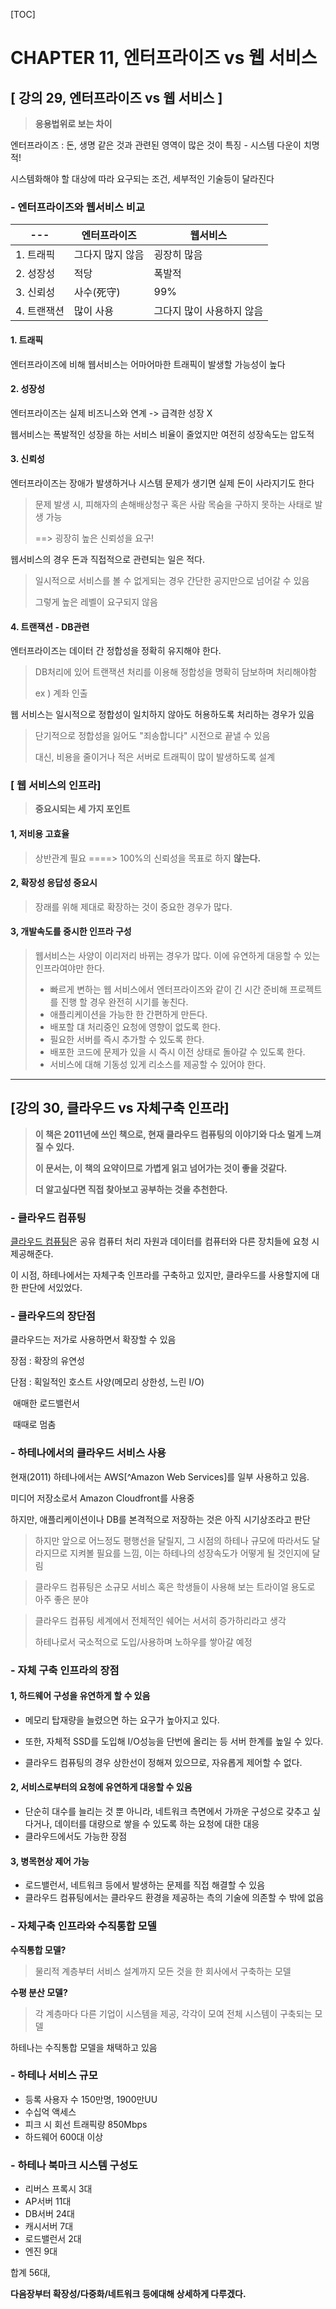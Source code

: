 [TOC]

# CHAPTER 11, 엔터프라이즈 vs 웹 서비스

## [ 강의 29, 엔터프라이즈 vs 웹 서비스 ]

> **응용법위로 보는 차이**

엔터프라이즈 : 돈, 생명 같은 것과 관련된 영역이 많은 것이 특징 - 시스템 다운이 치명적!

시스템화해야 할 대상에 따라 요구되는 조건, 세부적인 기술등이 달라진다



### - 엔터프라이즈와 웹서비스 비교

| ---         | 엔터프라이즈     | 웹서비스                  |
| ----------- | ---------------- | ------------------------- |
| 1. 트래픽   | 그다지 많지 않음 | 굉장히 많음               |
| 2. 성장성   | 적당             | 폭발적                    |
| 3. 신뢰성   | 사수(死守)       | 99%                       |
| 4. 트랜잭션 | 많이 사용        | 그다지 많이 사용하지 않음 |



#### 1. 트래픽

엔터프라이즈에 비해 웹서비스는 어마어마한 트래픽이 발생할 가능성이 높다

#### 2. 성장성

엔터프라이즈는 실제 비즈니스와 연계 -> 급격한 성장 X

웹서비스는 폭발적인 성장을 하는 서비스 비율이 줄었지만 여전히 성장속도는 압도적

#### 3. 신뢰성

엔터프라이즈는 장애가 발생하거나 시스템 문제가 생기면 실제 돈이 사라지기도 한다

> 문제 발생 시, 피해자의 손해배상청구 혹은 사람 목숨을 구하지 못하는 사태로 발생 가능
>
> ==> 굉장히 높은 신뢰성을 요구!

웹서비스의 경우 돈과 직접적으로 관련되는 일은 적다.

> 일시적으로 서비스를 볼 수 없게되는 경우 간단한 공지만으로 넘어갈 수 있음
>
> 그렇게 높은 레벨이 요구되지 않음

#### 4. 트랜잭션 - DB관련 

엔터프라이즈는 데이터 간 정합성을 정확히 유지해야 한다.

> DB처리에 있어 트랜잭션 처리를 이용해 정합성을 명확히 담보하며 처리해야함
>
> ex ) 계좌 인출

웹 서비스는 일시적으로 정합성이 일치하지 않아도 허용하도록 처리하는 경우가 있음

> 단기적으로 정합성을 잃어도 "죄송합니다" 시전으로 끝낼 수 있음
>
> 대신, 비용을 줄이거나 적은 서버로 트래픽이 많이 발생하도록 설계



### [ 웹 서비스의 인프라]

> **중요시되는 세 가지 포인트**

#### 1, 저비용 고효율

> 상반관계 필요 ====> 100%의 신뢰성을 목표로 하지 **않는다.**

#### 2, 확장성 응답성 중요시

> 장래를 위해 제대로 확장하는 것이 중요한 경우가 많다.

#### 3, 개발속도를 중시한 인프라 구성

> 웹서비스는 사양이 이리저리 바뀌는 경우가 많다. 이에 유연하게 대응할 수 있는 인프라여야만 한다.  
>
> - 빠르게 변하는 웹 서비스에서 엔터프라이즈와 같이 긴 시간 준비해 프로젝트를 진행 할 경우 완전히 시기를 놓친다.
> - 애플리케이션을 가능한 한 간편하게 만든다.
> - 배포할 댸 처리중인 요청에 영향이 없도록 한다.
> - 필요한 서버를 즉시 추가할 수 있도록 한다.
> - 배포한 코드에 문제가 있을 시 즉시 이전 상태로 돌아갈 수 있도록 한다.
> - 서비스에 대해 기동성 있게 리소스를 제공할 수 있어야 한다.



------



## [강의 30, 클라우드 vs 자체구축 인프라]

> **이 책은 2011년에 쓰인 책으로, 현재 클라우드 컴퓨팅의 이야기와 다소 멀게 느껴질 수 있다.**
>
> **이 문서는, 이 책의 요약이므로 가볍게 읽고 넘어가는 것이 좋을 것같다.**
>
> **더 알고싶다면 직접 찾아보고 공부하는 것을 추천한다.**

### - 클라우드 컴퓨팅

[클라우드 컴퓨팅](<https://ko.wikipedia.org/wiki/%ED%81%B4%EB%9D%BC%EC%9A%B0%EB%93%9C_%EC%BB%B4%ED%93%A8%ED%8C%85>)은 공유 컴퓨터 처리 자원과 데이터를 컴퓨터와 다른 장치들에 요청 시 제공해준다.

이 시점, 하테나에서는 자체구축 인프라를 구축하고 있지만, 클라우드를 사용할지에 대한 판단에 서있었다. 

### - 클라우드의 장단점

클라우드는 저가로 사용하면서 확장할 수 있음

장점 : 확장의 유연성

단점 :  획일적인 호스트 사양(메모리 상한성, 느린 I/O)

​	    애매한 로드밸런서

​	    때때로 멈춤



### - 하테나에서의 클라우드 서비스 사용

현재(2011) 하테나에서는 AWS[^Amazon Web Services]를 일부 사용하고 있음.

미디어 저장소로서  Amazon Cloudfront를 사용중

하지만, 애플리케이션이나 DB를 본격적으로 저장하는 것은 아직 시기상조라고 판단

> 하지만 앞으로 어느정도 평행선을 달릴지, 그 시점의 하테나 규모에 따라서도 달라지므로 지켜볼 필요를 느낌, 이는 하테나의 성장속도가 어떻게 될 것인지에 달림

> 클라우드 컴퓨팅은 소규모 서비스 혹은 학생들이 사용해 보는 트라이얼 용도로 아주 좋은 분야

> 클라우드 컴퓨팅 세계에서 전체적인 쉐어는 서서히 증가하리라고 생각
>
> 하테나로서 국소적으로 도입/사용하며 노하우를 쌓아갈 예정



### - 자체 구축 인프라의 장점

#### 1, 하드웨어 구성을 유연하게 할 수 있음

- 메모리 탑재량을 늘렸으면 하는 요구가 높아지고 있다.

- 또한, 자체적 SSD를 도입해 I/O성능을 단번에 올리는 등 서버 한계를 높일 수 있다.

- 클라우드 컴퓨팅의 경우 상한선이 정해져 있으므로, 자유롭게 제어할 수 없다.



#### 2, 서비스로부터의 요청에 유연하게 대응할 수 있음

- 단순히 대수를 늘리는 것 뿐 아니라, 네트워크 측면에서 가까운 구성으로 갖추고 싶다거나, 데이터를 대량으로 쌓을 수 있도록 하는 요청에 대한 대응
- 클라우드에서도 가능한 장점



#### 3, 병목현상 제어 가능

- 로드밸런서, 네트워크 등에서 발생하는 문제를 직접 해결할 수 있음
- 클라우드 컴퓨팅에서는 클라우드 환경을 제공하는 측의 기술에 의존할 수 밖에 없음



### - 자체구축 인프라와 수직통합 모델

**수직통합 모델?**

> 물리적 계층부터 서비스 설계까지 모든 것을 한 회사에서 구축하는 모델

**수평 분산 모델?**

> 각 계층마다 다른 기업이 시스템을 제공, 각각이 모여 전체 시스템이 구축되는 모델

하테나는 수직통합 모델을 채택하고 있음



### - 하테나 서비스 규모

- 등록 사용자 수 150만명, 1900만UU
- 수십억 액세스
- 피크 시 회선 트래픽량 850Mbps
- 하드웨어 600대 이상



### - 하테나 북마크 시스템 구성도

- 리버스 프록시 3대
- AP서버 11대
- DB서버 24대
- 캐시서버 7대
- 로드밸런서 2대
- 엔진 9대

합계 56대, 

**다음장부터 확장성/다중화/네트워크 등에대해 상세하게 다루겠다.**

